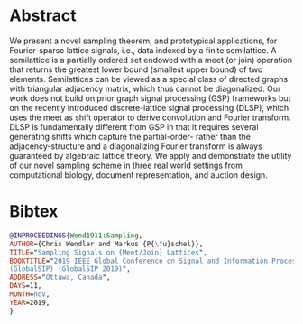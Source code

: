 # Abstract

We present a novel sampling theorem, and prototypical applications, for
Fourier-sparse lattice signals, i.e., data indexed by a finite semilattice.
A semilattice is a partially ordered set endowed with a meet (or join)
operation that returns the greatest lower bound (smallest upper bound) of
two elements. Semilattices can be viewed as a special class of directed
graphs with triangular adjacency matrix, which thus cannot be diagonalized.
Our work does not build on prior graph signal processing (GSP) frameworks
but on the recently introduced discrete-lattice signal processing (DLSP),
which uses the meet as shift operator to derive convolution and Fourier
transform. DLSP is fundamentally different from GSP in that it requires
several generating shifts which capture the partial-order- rather than the
adjacency-structure and a diagonalizing Fourier transform is always
guaranteed by algebraic lattice theory. We apply and demonstrate the
utility of our novel sampling scheme in three real world settings from
computational biology, document representation, and auction design.

# Bibtex
```bibtex
@INPROCEEDINGS{Wend1911:Sampling,
AUTHOR={Chris Wendler and Markus {P{\"u}schel}},
TITLE="Sampling Signals on {Meet/Join} Lattices",
BOOKTITLE="2019 IEEE Global Conference on Signal and Information Processing
(GlobalSIP) (GlobalSIP 2019)",
ADDRESS="Ottawa, Canada",
DAYS=11,
MONTH=nov,
YEAR=2019,
}
```
